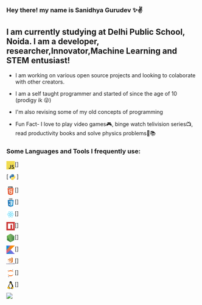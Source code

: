 ### Hey there! my name is Sanidhya Gurudev ✨✌

## I am currently studying at Delhi Public School, Noida. I am a developer, researcher,Innovator,Machine Learning and STEM entusiast!

- I am working on various open source projects and looking to colaborate with other creators.

- I am a self taught programmer and started of since the age of 10 (prodigy ik 😜)
- I'm also revising some of my old concepts of programming
- Fun Fact- I love to play video games🎮, binge watch telivision series📺, read productivity books and solve physics problems🔭📚 

### Some Languages and Tools I frequently use:

[<img align = "left" alt="Javascript" width="22px" src="https://raw.githubusercontent.com/github/explore/80688e429a7d4ef2fca1e82350fe8e3517d3494d/topics/javascript/javascript.png">]

[<img align = "center" alt = "Python" width = "22px" src = "https://raw.githubusercontent.com/github/explore/80688e429a7d4ef2fca1e82350fe8e3517d3494d/topics/python/python.png">]

[<img align = "left" alt = "HTML5" width = "22px" src = "https://raw.githubusercontent.com/github/explore/80688e429a7d4ef2fca1e82350fe8e3517d3494d/topics/html/html.png">]

[<img align = "left" alt = "CSS3" width = "22px" src = "https://raw.githubusercontent.com/github/explore/80688e429a7d4ef2fca1e82350fe8e3517d3494d/topics/css/css.png">]

[<img align = "left" alt = "React" width = "22px"  src = "https://raw.githubusercontent.com/github/explore/80688e429a7d4ef2fca1e82350fe8e3517d3494d/topics/react/react.png">]

[<img align ="left" alt="NPM.js" width="22px" src = "https://raw.githubusercontent.com/github/explore/80688e429a7d4ef2fca1e82350fe8e3517d3494d/topics/npm/npm.png">]

[<img align ="left" alt = "Node.js" width = "22px" src = "https://raw.githubusercontent.com/github/explore/80688e429a7d4ef2fca1e82350fe8e3517d3494d/topics/nodejs/nodejs.png">]

[<img align = "left" alt = "Kotlin" width="22px" src = "https://raw.githubusercontent.com/github/explore/80688e429a7d4ef2fca1e82350fe8e3517d3494d/topics/kotlin/kotlin.png">]

[<img align = "left" alt = "Visual Studio Code" width="22px" src = "https://raw.githubusercontent.com/viatsko/awesome-vscode/master/awesome-vscode-logo.png">]

[<img align = "left" alt = "Jupyter Notebook" width="22px" src = "https://raw.githubusercontent.com/github/explore/80688e429a7d4ef2fca1e82350fe8e3517d3494d/topics/jupyter-notebook/jupyter-notebook.png">]

[<img align = "left" alt = "linux" width="22px" src = "https://raw.githubusercontent.com/github/explore/80688e429a7d4ef2fca1e82350fe8e3517d3494d/topics/linux/linux.png" >]

<img src = "https://github-readme-stats.vercel.app/api?username=sanidhyagurudev&&show_icons=true&title_color=ffffff&icon_color=bb2acf&text_color=daf7dc&bg_color=151515">
